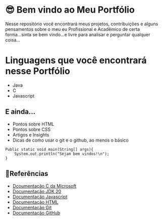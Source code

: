 
# 😎 Bem vindo ao Meu Portfólio

Nesse repositório você encontrará meus projetos, contribuições e alguns pensamentos sobre o meu eu Profissional e Acadêmico de certa forma...sinta se bem vindo...e livre para analisar e perguntar qualquer coisa...


# Linguagens que você encontrará nesse Portfólio
- Java
- C 
- Javascript 

## E ainda...
- Pontos sobre HTML
- Pontos sobre CSS 
- Artigos e Insights
- Dicas de como usar o git e o github, ao menos o básico

```
Public static void main(String[] args){
    System.out.println("Sejam bem vindos!\n");
}
```

## 🔎Referências 
- [Dcoumentação C da Microsoft](https://learn.microsoft.com/pt-br/cpp/c-language/?view=msvc-170)
- [Documentação JDK 20](https://docs.oracle.com/en/java/javase/20/)
- [Documentação Javascript](https://developer.mozilla.org/pt-BR/docs/Web/JavaScript)
- [Documentação HTML](https://developer.mozilla.org/pt-BR/docs/Web/HTML)
- [Documentação Git](https://www.git-scm.com/doc)
- [Documentação GitHub](https://docs.github.com/)

